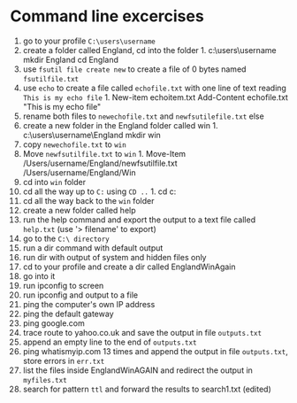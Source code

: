 Command line excercises
===

1.    go to your profile `C:\users\username`
2.    create a folder called England, cd into the folder
    1. c:\users\username
       mkdir England
       cd England
3.    use `fsutil file create new` to create a file of 0 bytes named `fsutilfile.txt`
4.    use `echo` to create a file called `echofile.txt` with one line of text reading `This is my echo file`
    1. New-item echoitem.txt
       Add-Content echofile.txt "This is my echo file"
5.    rename both files to `newechofile.txt` and `newfsutilefile.txt` else
6.    create a new folder in the England folder called win
    1. c:\users\username\England
       mkdir win
7.    copy `newechofile.txt` to `win`
8.    Move `newfsutilfile.txt` to `win`
    1. Move-Item /Users/username/England/newfsutilfile.txt /Users/username/England/Win
9.    cd into `win` folder
10.    cd all the way up to `C:` using `CD ..`
    1. cd c:
11.    cd all the way back to the `win` folder
12.    create a new folder called help
13.    run the help command and export the output to a text file called `help.txt`  (use '> filename' to export)
14.    go to the `C:\ directory`
15.    run a dir command with default output
16.    run dir with output of system and hidden files only
17.    cd to your profile and create a dir called EnglandWinAgain
18.    go into it
19.    run ipconfig to screen
20.    run ipconfig and output to a file
21.    ping the computer's own IP address
22.    ping the default gateway
23.    ping google.com
24.    trace route to yahoo.co.uk and save the output in file `outputs.txt`
25.    append an empty line to the end of `outputs.txt`
26.    ping whatismyip.com 13 times and append the output in file `outputs.txt`, store errors in `err.txt`
27.    list the files inside EnglandWinAGAIN and redirect the output in `myfiles.txt`
28.    search for pattern `ttl` and forward the results to search1.txt (edited)